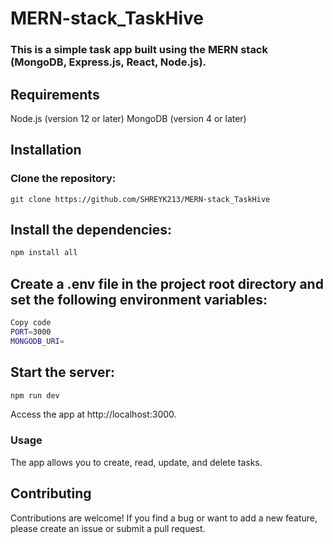 # MERN-stack_TaskHive

### This is a simple task app built using the MERN stack (MongoDB, Express.js, React, Node.js).

## Requirements
Node.js (version 12 or later)
MongoDB (version 4 or later)
## Installation
### Clone the repository:
```
git clone https://github.com/SHREYK213/MERN-stack_TaskHive
```
## Install the dependencies:
``` bash
npm install all
```
## Create a .env file in the project root directory and set the following environment variables:
``` bash
Copy code
PORT=3000
MONGODB_URI=
```
## Start the server:
``` bash
npm run dev
```
Access the app at http://localhost:3000.
### Usage
The app allows you to create, read, update, and delete tasks.

## Contributing
Contributions are welcome! If you find a bug or want to add a new feature, please create an issue or submit a pull request.
